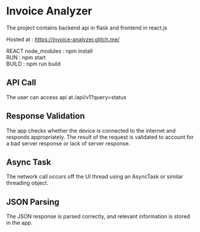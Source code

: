 # Invoice Analyzer

The project contains backend api in flask and frontend in react.js

Hosted at : https://invoice-analyzer.glitch.me/


REACT node_modules : npm install<br>
RUN : npm start<br>
BUILD : npm run build<br> 


API Call
---------

The user can access api at /api/v1?query=status


Response Validation
------------------

The app checks whether the device is connected to the internet and responds appropriately. The result of the request is validated to account for a bad server response or lack of server response.


Async Task
------------------

The network call occurs off the UI thread using an AsyncTask or similar threading object.


JSON Parsing
------------

The JSON response is parsed correctly, and relevant information is stored in the app.
